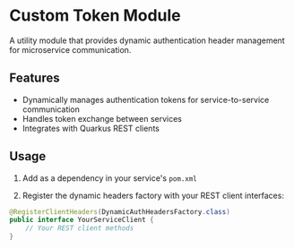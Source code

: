 # Custom Token Module

A utility module that provides dynamic authentication header management for microservice communication.

## Features

- Dynamically manages authentication tokens for service-to-service communication
- Handles token exchange between services
- Integrates with Quarkus REST clients

## Usage

1. Add as a dependency in your service's `pom.xml`

2. Register the dynamic headers factory with your REST client interfaces:

```java
@RegisterClientHeaders(DynamicAuthHeadersFactory.class)
public interface YourServiceClient {
    // Your REST client methods
}